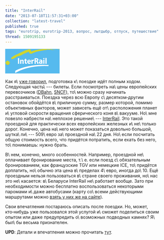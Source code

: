 ```yaml
---
title: "InterRail"
date: "2013-07-18T11:57:31+03:00"
collection: "latest-travel"
published: true
tags: "eurotrip, eurotrip-2013, вопрос, лытдыбр, отпуск, путешествие"
thread: 1509195133
---
```


[![](/images/3rd-party/logo-interrail.png "InterRail logo")][InterRail]

Как я\ [уже говорил][lonely-planet], подготовка к\ поездке идёт полным ходом. Следующая часть\ --- билеты. Если
посмотреть на\ цены европейских перевозчиков ([DBahn], [SNCF]), то\ можно сразу начинать расстраиваться. Поездка через
всю Европу с\ десятком&#8209;другим остановок обойдётся в\ приличную сумму, размер которой, помимо объективных факторов,
может зависеть ещё от\ расположения планет и\ угловой скорости вращения сферического коня в\ вакууме. Но\ мне повезло
набрести на\ неплохое решение\ --- [InterRail]. Это такой проездной для практически всех европейских железных
и\ не\ только дорог. Конечно, цена на\ него может показаться довольно большой, шутка\ ли\ --- 509\ евро за\ проездной
на\ 22 дня. Но\ если посчитать общую стоимость всего, что придётся потратить, если ехать без него, то\ понимаешь: нужно
брать.

В\ нем, конечно, много особенностей. Например, проездной не\ оплачивает бронирование места, т.\ е. если поезд
с\ обязательным бронированием, как французские TGV или немецкие ICE, то\ придётся доплатить, но\ обычно эта цена
в\ пределах 4\ евро, иногда до\ 10. Ещё проездным нельзя пользоваться в\ стране своего проживания, но\ нас это
не\ касается: в\ Беларуси InterRail не\ работает вообще. Зато при необходимости можно бесплатно воспользоваться
некоторыми паромами и\ даже автобусами (карту со\ всеми действующими маршрутами можно
[взять у них же на сайте][railway-map]).

Свои впечатления постараюсь описать после поездки. Но, может, кто&#8209;нибудь уже пользовался этой услугой и\ сможет
поделиться своим опытом или даже предупредить о\ возможных подводных камнях? Я\ был\ бы весьма признателен.

**UPD**: Детали и впечатления можно прочитать [тут][results].

[DBahn]: http://www.bahn.com/i/view/index.shtml
[lonely-planet]: /post/lonely-planet/
[SNCF]: http://www.sncf.com/en/passengers
[InterRail]: http://www.interrail.eu/
[railway-map]: http://www.interrail.eu/planning/railway-map
[results]: /post/eurotrip-results/
